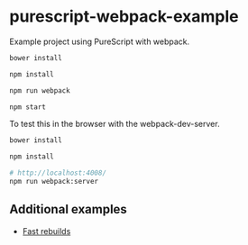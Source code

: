 # purescript-webpack-example

Example project using PureScript with webpack.

```bash
bower install

npm install

npm run webpack

npm start
```

To test this in the browser with the webpack-dev-server.

```bash
bower install

npm install

# http://localhost:4008/
npm run webpack:server
```

## Additional examples

 - [Fast rebuilds](https://github.com/ethul/purescript-webpack-example/tree/fast-rebuilds)
